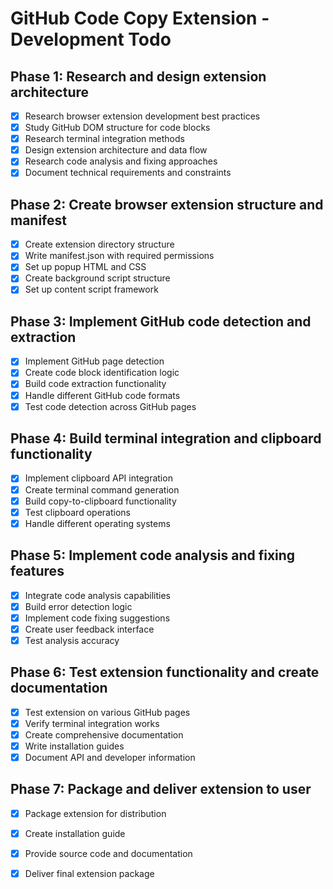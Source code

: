 # GitHub Code Copy Extension - Development Todo

## Phase 1: Research and design extension architecture
- [x] Research browser extension development best practices
- [x] Study GitHub DOM structure for code blocks
- [x] Research terminal integration methods
- [x] Design extension architecture and data flow
- [x] Research code analysis and fixing approaches
- [x] Document technical requirements and constraints

## Phase 2: Create browser extension structure and manifest
- [x] Create extension directory structure
- [x] Write manifest.json with required permissions
- [x] Set up popup HTML and CSS
- [x] Create background script structure
- [x] Set up content script framework

## Phase 3: Implement GitHub code detection and extraction
- [x] Implement GitHub page detection
- [x] Create code block identification logic
- [x] Build code extraction functionality
- [x] Handle different GitHub code formats
- [x] Test code detection across GitHub pages

## Phase 4: Build terminal integration and clipboard functionality
- [x] Implement clipboard API integration
- [x] Create terminal command generation
- [x] Build copy-to-clipboard functionality
- [x] Test clipboard operations
- [x] Handle different operating systems

## Phase 5: Implement code analysis and fixing features
- [x] Integrate code analysis capabilities
- [x] Build error detection logic
- [x] Implement code fixing suggestions
- [x] Create user feedback interface
- [x] Test analysis accuracy

## Phase 6: Test extension functionality and create documentation
- [x] Test extension on various GitHub pages
- [x] Verify terminal integration works
- [x] Create comprehensive documentation
- [x] Write installation guides
- [x] Document API and developer information

## Phase 7: Package and deliver extension to user
- [x] Package extension for distribution
- [x] Create installation guide
- [x] Provide source code and documentation
- [x] Deliver final extension package

